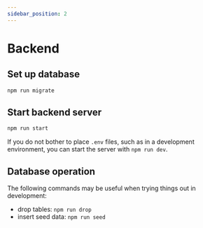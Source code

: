 ```yaml
---
sidebar_position: 2
---
```


# Backend

## Set up database

```bash
npm run migrate
```

## Start backend server

```bash
npm run start
```

If you do not bother to place `.env` files, such as in a development environment, you can start the server with `npm run dev`.

## Database operation

The following commands may be useful when trying things out in development:

- drop tables: `npm run drop`
- insert seed data: `npm run seed`
